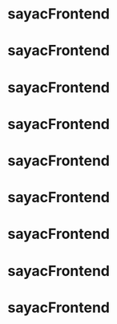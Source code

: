 # sayacFrontend
# sayacFrontend
# sayacFrontend
# sayacFrontend
# sayacFrontend
# sayacFrontend
# sayacFrontend
# sayacFrontend
# sayacFrontend
